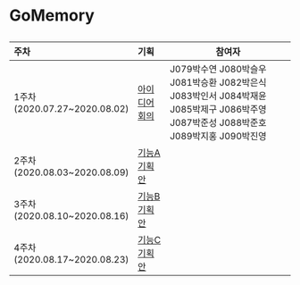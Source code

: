 # GoMemory

## 

| 주차                              | 기획                                | 참여자                                                       |
| :-------------------------------- | :---------------------------------- | ------------------------------------------------------------ |
| 1주차<br/>(2020.07.27~2020.08.02) | [아이디어 회의]("./README.md")      | J079박수연 J080박슬우 J081박승환 J082박은식 J083박인서 J084박재윤<br/>J085박제구 J086박주영 J087박준성 J088박준호 J089박지홍 J090박진영 |
| 2주차<br/>(2020.08.03~2020.08.09) | [기능A 기획안]("./week2/README.md") |                                                              |
| 3주차<br/>(2020.08.10~2020.08.16) | [기능B 기획안]("./week3/README.md") |                                                              |
| 4주차<br/>(2020.08.17~2020.08.23) | [기능C 기획안]("./week4/README.md") |                                                              |

